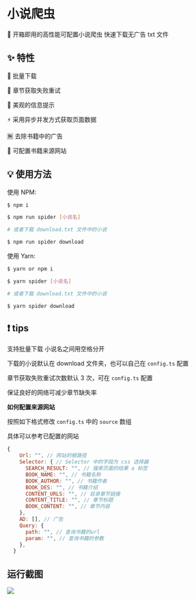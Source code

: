 # 小说爬虫

🎉 开箱即用的高性能可配置小说爬虫 快速下载无广告 txt 文件

## ✨ 特性

📂 批量下载

🔄 章节获取失败重试

📑 美观的信息提示

⚡ 采用异步并发方式获取页面数据

🈚 去除书籍中的广告

🔧 可配置书籍来源网站

## 💡 使用方法

使用 NPM:

```bash
$ npm i

$ npm run spider [小说名]

# 或者下载 download.txt 文件中的小说

$ npm run spider download
```

使用 Yarn:

```bash
$ yarn or npm i

$ yarn spider [小说名]

# 或者下载 download.txt 文件中的小说

$ yarn spider download
```

## ❗ tips

支持批量下载 小说名之间用空格分开

下载的小说默认在 download 文件夹，也可以自己在 `config.ts` 配置

章节获取失败重试次数默认 3 次，可在 `config.ts` 配置

保证良好的网络可减少章节缺失率

**如何配置来源网站**

按照如下格式修改 `config.ts` 中的 `source` 数组

具体可以参考已配置的网站

```js
{
    Url: "", // 网站的根路径
    Selector: { // Selector 中的字段为 css 选择器
      SEARCH_RESULT: "", // 搜索页面的结果 a 标签
      BOOK_NAME: "", // 书籍名称
      BOOK_AUTHOR: "", // 书籍作者
      BOOK_DES: "", // 书籍介绍
      CONTENT_URLS: "", // 目录章节链接
      CONTENT_TITLE: "", // 章节标题
      BOOK_CONTENT: "", // 章节内容
    },
    AD: [], // 广告
    Query: {
      path: "", // 查询书籍的url
      param: "", // 查询书籍的参数
    },
  }
```

## 运行截图

![](https://cansiny.oss-cn-shanghai.aliyuncs.com/images/1621749960365-1621749953964.png)
